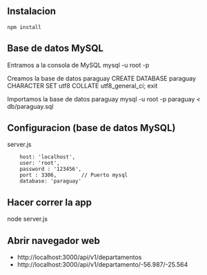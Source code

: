 ## Instalacion
    npm install
    
## Base de datos MySQL
Entramos a la consola de MySQL
    mysql -u root -p
    
Creamos la base de datos paraguay
    CREATE DATABASE paraguay CHARACTER SET utf8 COLLATE utf8_general_ci;
    exit
    
Importamos la base de datos paraguay
    mysql -u root -p paraguay < db/paraguay.sql
    
## Configuracion (base de datos MySQL)
server.js

        host: 'localhost',
        user: 'root',
        password : '123456',
        port : 3306,        // Puerto mysql
        database: 'paraguay'


## Hacer correr la app
node server.js

## Abrir navegador web
* http://localhost:3000/api/v1/departamentos
* http://localhost:3000/api/v1/departamento/-56.987/-25.564

